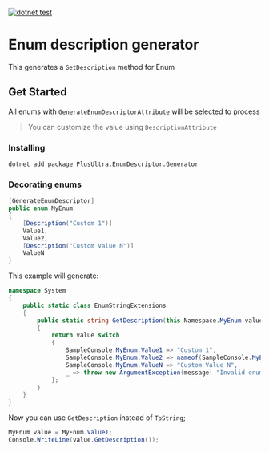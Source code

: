 [![dotnet test](https://github.com/alefcarlos/PlusUltra.EnumDescriptor.Generator/actions/workflows/tests.yml/badge.svg)](https://github.com/alefcarlos/PlusUltra.EnumDescriptor.Generator/actions/workflows/tests.yml)

# Enum description generator

This generates a `GetDescription` method for Enum

## Get Started

All enums with `GenerateEnumDescriptorAttribute` will be selected to process 

> You can customize the value using `DescriptionAttribute`

### Installing

`dotnet add package PlusUltra.EnumDescriptor.Generator`

### Decorating enums

```csharp
[GenerateEnumDescriptor]
public enum MyEnum
{
    [Description("Custom 1")]
    Value1,
    Value2,
    [Description("Custom Value N")]
    ValueN
}
```

This example will generate:

```csharp
namespace System
{
    public static class EnumStringExtensions
    {   
        public static string GetDescription(this Namespace.MyEnum value)
        {
            return value switch
            {
                SampleConsole.MyEnum.Value1 => "Custom 1",
                SampleConsole.MyEnum.Value2 => nameof(SampleConsole.MyEnum.Value2),
                SampleConsole.MyEnum.ValueN => "Custom Value N",
                _ => throw new ArgumentException(message: "Invalid enum value", paramName: nameof(value))
            };
        }
    }
}
```

Now you can use `GetDescription` instead of `ToString`;

```csharp
MyEnum value = MyEnum.Value1;
Console.WriteLine(value.GetDescription());
```
